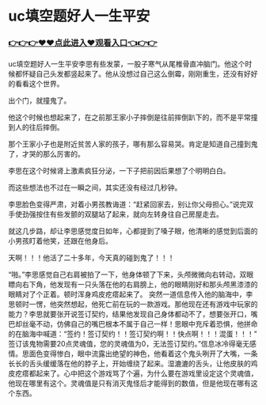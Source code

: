 # uc填空题好人一生平安
### <a href="https://github.com/grtyuw/ghyu/issues/1">👉👉👉♥♥点此进入♥观看入口👈👉👉</a>
uc填空题好人一生平安李思有些发蒙，一股子寒气从尾椎骨直冲脑门。他这个时候都怀疑自己头发都竖起来了。他从没想过自己这么倒霉，刚刚重生，还没有好好的看看这个世界。

出个门，就撞鬼了。

他这个时候也想起来了，在之前那王家小子摔倒是往前摔倒趴下的，而不是平常撞到人的往后摔倒。

那个王家小子也是附近贫苦人家的孩子，哪有那么容易哭。肯定是知道自己撞到鬼了，才哭的那么厉害的。

李思在这个时候肾上激素疯狂分泌，一下子把前因后果想了个明明白白。

而这些想法也不过在一瞬之间，其实还没有经过几秒钟。

李思脸色变得严肃，对着小男孩教诲道：“赶紧回家去，别让你父母担心。”说完双手使劲强按住有些发颤的双腿站了起来，就向左转身往自己房屋走去。

就这几步路，却让李思感觉度日如年，心都提到了嗓子眼，他清晰的感觉到后面的小男孩盯着他笑，还跟在他身后。

天啊！！！他活了二十多年，今天真的碰到鬼了！！！

“啪。”李思感觉自己右肩被拍了一下，他身体顿了下来，头颅微微向右转动，双眼瞟向右下角，他发现有一只头落在他的右肩膀上，他的眼睛刚好和那头颅黑漆漆的眼睛对了个正着。顿时浑身鸡皮疙瘩起来了。
突然一道信息传入他的脑海中，李思顿时一愣，他突然想起，他死亡前在玩的一款游戏。那他现在还有游戏中玩家的能力？李思就要张开说签订契约，结果他发现自己身体都动不了，想要张开口，嘴巴却丝毫不动，仿佛自己的嘴巴根本不属于自己一样！思眼中充斥着恐惧，他拼命的在脑海中喊道：“签约！签订契约！！签订契约啊！！快点啊！！！混蛋！！！”
签订该鬼物需要20点灵魂值，您的灵魂值为0，无法签订契约。”信息冰冷得毫无感情。思面色变得惨白，眼中流露出绝望的神色，他看着这个鬼头咧开了大嘴，一条长长的舌头缓缓落在他的脖子上，开始缠绕了起来。湿漉漉的舌头，让他皮肤的鸡皮疙瘩都起来了。心中把这个游戏骂了个遍，为什么要在游戏里设定这个灵魂值，他现在哪里有这个。灵魂值是只有消灭鬼怪后才能得到的数值，但是他现在哪有这个东西。
